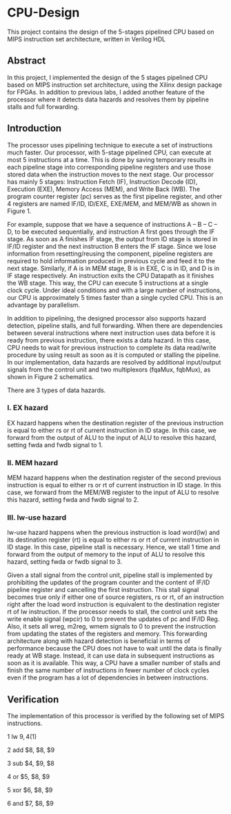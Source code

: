 # CPU-Design
This project contains the design of the 5-stages pipelined CPU based on MIPS instruction set architecture, written in Verilog HDL


## Abstract
In this project, I implemented the design of the 5 stages pipelined CPU based on MIPS instruction set architecture, using the Xilinx design package for FPGAs. In addition to previous labs, I added another feature of the processor where it detects data hazards and resolves them by pipeline stalls and full forwarding.

## Introduction
The processor uses pipelining technique to execute a set of instructions much faster. Our processor, with 5-stage pipelined CPU, can execute at most 5 instructions at a time. This is done by saving temporary results in each pipeline stage into corresponding pipeline registers and use those stored data when the instruction moves to the next stage. Our processor has mainly 5 stages: Instruction Fetch (IF), Instruction Decode (ID), Execution (EXE), Memory Access (MEM), and Write Back (WB). The program counter register (pc) serves as the first pipeline register, and other 4 registers are named IF/ID, ID/EXE, EXE/MEM, and MEM/WB as shown in Figure 1.

For example, suppose that we have a sequence of instructions A – B – C – D, to be executed sequentially, and instruction A first goes through the IF stage. As soon as A finishes IF stage, the output from ID stage is stored in IF/ID register and the next instruction B enters the IF stage. Since we lose information from resetting/reusing the component, pipeline registers are required to hold information produced in previous cycle and feed it to the next stage. Similarly, if A is in MEM stage, B is in EXE, C is in ID, and D is in IF stage respectively. An instruction exits the CPU Datapath as it finishes the WB stage. This way, the CPU can execute 5 instructions at a single clock cycle. Under ideal conditions and with a large number of instructions, our CPU is approximately 5 times faster than a single cycled CPU. This is an advantage by parallelism.

In addition to pipelining, the designed processor also supports hazard detection, pipeline stalls, and full forwarding. When there are dependencies between several instructions where next instruction uses data before it is ready from previous instruction, there exists a data hazard. In this case, CPU needs to wait for previous instruction to complete its data read/write procedure by using result as soon as it is computed or stalling the pipeline. In our implementation, data hazards are resolved by additional input/output signals from the control unit and two multiplexors (fqaMux, fqbMux), as shown in Figure 2 schematics.

There are 3 types of data hazards.

### I. EX hazard
EX hazard happens when the destination register of the previous instruction is equal to either rs or rt of current instruction in ID stage. In this case, we forward from the output of ALU to the input of ALU to resolve this hazard, setting fwda and fwdb signal to 1.

### II. MEM hazard
MEM hazard happens when the destination register of the second previous instruction is equal to either rs or rt of current instruction in ID stage. In this case, we forward from the MEM/WB register to the input of ALU to resolve this hazard, setting fwda and fwdb signal to 2.

### III. lw-use hazard
lw-use hazard happens when the previous instruction is load word(lw) and its destination register (rt) is equal to either rs or rt of current instruction in ID stage. In this case, pipeline stall is necessary. Hence, we stall 1 time and forward from the output of memory to the input of ALU to resolve this hazard, setting fwda or fwdb signal to 3.

Given a stall signal from the control unit, pipeline stall is implemented by prohibiting the updates of the program counter and the content of IF/ID pipeline register and cancelling the first instruction. This stall signal becomes true only if either one of source registers, rs or rt, of an instruction right after the load word instruction is equivalent to the destination register rt of lw instruction.
If the processor needs to stall, the control unit sets the write enable signal (wpcir) to 0 to prevent the updates of pc and IF/ID Reg. Also, it sets all wreg, m2reg, wmem signals to 0 to prevent the instruction from updating the states of the registers and memory.
This forwarding architecture along with hazard detection is beneficial in terms of performance because the CPU does not have to wait until the data is finally ready at WB stage. Instead, it can use data in subsequent instructions as soon as it is available. This way, a CPU have a smaller number of stalls and finish the same number of instructions in fewer number of clock cycles even if the program has a lot of dependencies in between instructions.

## Verification
The implementation of this processor is verified by the following set of MIPS instructions. 

1 	lw $9, 4($1)

2 	add $8, $8, $9

3 	sub $4, $9, $8

4 	or $5, $8, $9

5 	xor $6, $8, $9

6 	and $7, $8, $9
